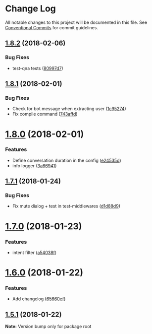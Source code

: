 # Change Log

All notable changes to this project will be documented in this file.
See [Conventional Commits](https://conventionalcommits.org) for commit guidelines.

<a name="1.8.2"></a>
## [1.8.2](https://github.com/Botfuel/botfuel-dialog/compare/v1.8.1...v1.8.2) (2018-02-06)


### Bug Fixes

* test-qna tests ([80997d7](https://github.com/Botfuel/botfuel-dialog/commit/80997d7))




<a name="1.8.1"></a>
## [1.8.1](https://github.com/Botfuel/bot-sdk2/compare/v1.8.0...v1.8.1) (2018-02-01)


### Bug Fixes

* Check for bot message when extracting user ([1c95274](https://github.com/Botfuel/bot-sdk2/commit/1c95274))
* Fix compile command ([743affd](https://github.com/Botfuel/bot-sdk2/commit/743affd))




<a name="1.8.0"></a>
# [1.8.0](https://github.com/Botfuel/bot-sdk2/compare/v1.7.1...v1.8.0) (2018-02-01)


### Features

* Define conversation duration in the config ([e24535d](https://github.com/Botfuel/bot-sdk2/commit/e24535d))
* info logger ([3a66941](https://github.com/Botfuel/bot-sdk2/commit/3a66941))




<a name="1.7.1"></a>
## [1.7.1](https://github.com/Botfuel/botfuel-dialog/compare/v1.7.0...v1.7.1) (2018-01-24)


### Bug Fixes

* Fix mute dialog + test in test-middlewares ([d1d88d9](https://github.com/Botfuel/botfuel-dialog/commit/d1d88d9))




<a name="1.7.0"></a>
# [1.7.0](https://github.com/Botfuel/botfuel-dialog/compare/v1.6.0...v1.7.0) (2018-01-23)


### Features

* intent filter ([a54038f](https://github.com/Botfuel/botfuel-dialog/commit/a54038f))




<a name="1.6.0"></a>
# [1.6.0](https://github.com/Botfuel/bot-sdk2/compare/v1.5.0...v1.6.0) (2018-01-22)


### Features

* Add changelog ([65660ef](https://github.com/Botfuel/bot-sdk2/commit/65660ef))




<a name="1.5.1"></a>
## [1.5.1](https://github.com/Botfuel/bot-sdk2/compare/v1.5.0...v1.5.1) (2018-01-22)




**Note:** Version bump only for package root

